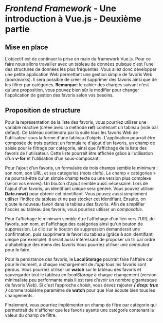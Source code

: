 # *Frontend Framework* - Une introduction à Vue.js - Deuxième partie


## Mise en place

L’objectif est de continuer la prise en main du framework Vue.js. Pour ce faire nous allons travailler avec un tableau de données puisque c'est l'une des structures de données les plus fréquentes. Vous allez donc développer une petite application Web permettant une gestion simple de favoris Web (bookmarks). Il sera possible de créer et supprimer des favoris ainsi que de les filtrer par catégories. **Remarque**: le cahier des charges suivant n'est qu'une proposition, vous pouvez bien sûr le modifier pour changer l'application de gestion des favoris selon vos besoins.
  
## Proposition de structure

Pour la représentation de la liste des favoris, vous pourriez utiliser une  variable réactive (créée avec la méthode **ref**) contenant un tableau (vide par défaut). Ce tableau contiendra par la suite tous les favoris Web de l'utilisateur sous la forme d'une tableau d'objets. L'application pourrait être composée de trois parties: un formulaire d'ajout d'un favoris, un champ de saisie pour le filtrage par catégorie, ainsi que l'affichage de la liste des favoris de l'utilisateur. Cette liste pourrait être affichée grâce à l'utilisation d'un **v-for** et l'utilisation d'un sous-composant.

Pour l'ajout d'un favoris, un formulaire de trois champs semble le minimum : son nom, son URL, et ses catégories (mots clefs).  Le champ « catégories » ne pourrait-être qu'un simple champ texte ou une version plus complexe (selon vos envies). Un bouton d'ajout semble aussi nécessaire. Lors de l'ajout d'un favoris, un identifiant unique sera généré. Vous pouvez utiliser **Date.now()** pour obtenir cet identifiant. Vous pouvez aussi simplement utiliser l'indice du tableau et ne pas stocker cet identifiant. Ensuite, on ajoute le nouveau favori dans le tableau des favoris. Afin de simplifier l'accès au tableau des favoris, vous pourriez utiliser un *composable*.

Pour l'affichage le minimum semble être l'affichage d'un lien vers l'URL du favoris, son nom, et l'affichage des catégories ainsi qu'un bouton de suppression. Le clic sur le bouton de suppression demanderait une confirmation, puis supprimera le favori du tableau (grâce à son identifiant unique par exemple). Il serait aussi intéressant de proposer un tri par ordre alphabétique des noms des favoris Vous pourriez utiliser *une computed* pour le faire.

Pour la persistance des favoris, le **LocalStorage** pourrait faire l'affaire car pour le moment, à chaque rechargement de _l'app_ tous les favoris sont perdus. Vous pourriez utiliser un **watch** sur le tableau des favoris et sauvegarder tout le tableau en _localStorage_ à chaque changement (version minimaliste peu performante mais il est rare d'avoir un nombre gigantesque de favoris Web). Si c'est l’approche choisit, vous devez rajouter **_{ deep: true }_** comme troisième paramètre de **watch** pour que _Vue_ écoute bien tous les changements. 

Finalement, vous pourriez implémenter un champ de filtre par catégorie qui permettrait de n'afficher que les favoris ayants une catégorie contenant la valeur du champ de filtre.
